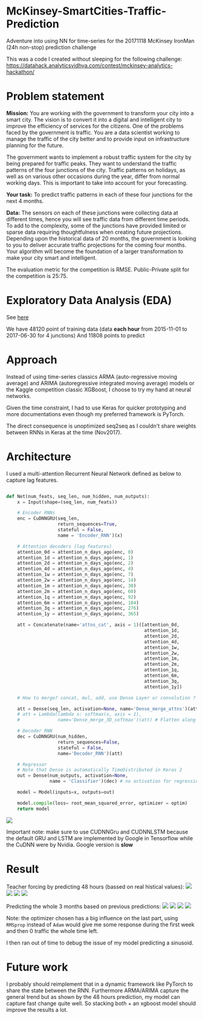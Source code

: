 # McKinsey-SmartCities-Traffic-Prediction
Adventure into using NN for time-series for the 20171118 McKinsey IronMan (24h non-stop) prediction challenge


This was a code I created without sleeping for the following challenge: https://datahack.analyticsvidhya.com/contest/mckinsey-analytics-hackathon/


# Problem statement

**Mission:** You are working with the government to transform your city into a smart city.
The vision is to convert it into a digital and intelligent city to improve the efficiency of services for the citizens.
One of the problems faced by the government is traffic.
You are a data scientist working to manage the traffic of the city better and to provide input on infrastructure planning for the future.

The government wants to implement a robust traffic system for the city by being prepared for traffic peaks.
They want to understand the traffic patterns of the four junctions of the city.
Traffic patterns on holidays, as well as on various other occasions during the year, differ from normal working days.
This is important to take into account for your forecasting.

**Your task:** To predict traffic patterns in each of these four junctions for the next 4 months.

**Data:** The sensors on each of these junctions were collecting data at different times,
hence you will see traffic data from different time periods.
To add to the complexity, some of the junctions have provided limited or sparse data requiring thoughtfulness
when creating future projections. Depending upon the historical data of 20 months,
the government is looking to you to deliver accurate traffic projections for the coming four months.
Your algorithm will become the foundation of a larger transformation to make your city smart and intelligent.

The evaluation metric for the competition is RMSE. Public-Private split for the competition is 25:75.

# Exploratory Data Analysis (EDA)

See [here](EDA.ipynb)

We have 48120 point of training data (data **each hour** from 2015-11-01 to 2017-06-30 for 4 junctions)
And 11808 points to predict

# Approach

Instead of using time-series classics ARMA (auto-regressive moving average) and ARIMA (autoregressive integrated moving average) models
or the Kaggle competition classic XGBoost, I choose to try my hand at neural networks.

Given the time constraint, I had to use Keras for quicker prototyping and more documentations
even though my preferred framework is PyTorch.

The direct consequence is unoptimized seq2seq as I couldn't share weights between RNNs in Keras at the time (Nov2017).

# Architecture

I used a multi-attention Recurrent Neural Network defined as below to capture lag features.
```Python

def Net(num_feats, seq_len, num_hidden, num_outputs):
    x = Input(shape=(seq_len, num_feats))

    # Encoder RNNs
    enc = CuDNNGRU(seq_len,
                   return_sequences=True,
                   stateful = False,
                   name = 'Encoder_RNN')(x)

    # Attention decoders (lag features)
    attention_0d = attention_n_days_ago(enc, 0)
    attention_1d = attention_n_days_ago(enc, 1)
    attention_2d = attention_n_days_ago(enc, 2)
    attention_4d = attention_n_days_ago(enc, 4)
    attention_1w = attention_n_days_ago(enc, 7)
    attention_2w = attention_n_days_ago(enc, 14)
    attention_1m = attention_n_days_ago(enc, 30)
    attention_2m = attention_n_days_ago(enc, 60)
    attention_1q = attention_n_days_ago(enc, 92)
    attention_6m = attention_n_days_ago(enc, 184)
    attention_3q = attention_n_days_ago(enc, 276)
    attention_1y = attention_n_days_ago(enc, 365)

    att = Concatenate(name='attns_cat', axis = 1)([attention_0d,
                                                   attention_1d,
                                                   attention_2d,
                                                   attention_4d,
                                                   attention_1w,
                                                   attention_2w,
                                                   attention_1m,
                                                   attention_2m,
                                                   attention_1q,
                                                   attention_6m,
                                                   attention_3q,
                                                   attention_1y])

    # How to merge? concat, mul, add, use Dense Layer or convolution ?

    att = Dense(seq_len, activation=None, name='Dense_merge_attns')(att)
    # att = Lambda(lambda x: softmax(x, axis = 1),
    #              name='Dense_merge_3D_softmax')(att) # Flatten along the concat axis

    # Decoder RNN
    dec = CuDNNGRU(num_hidden,
                   return_sequences=False,
                   stateful = False,
                   name='Decoder_RNN')(att)

    # Regressor
    # Note that Dense is automatically TimeDistributed in Keras 2
    out = Dense(num_outputs, activation=None,
                name = 'Classifier')(dec) # no activation for regression

    model = Model(inputs=x, outputs=out)

    model.compile(loss= root_mean_squared_error, optimizer = optim)
    return model
```
![](images/neuralnet.png)

Important note: make sure to use CUDNNGru and CUDNNLSTM because the default GRU and LSTM are
implemented by Google in Tensorflow while the CuDNN were by Nvidia. Google version is **slow**

# Result

Teacher forcing by predicting 48 hours (bassed on real histical values):
![](teacher_forcing_48h_junction1.png)
![](teacher_forcing_48h_junction2.png)
![](teacher_forcing_48h_junction3.png)
![](teacher_forcing_48h_junction4.png)

Predicting the whole 3 months based on previous predictions:
![](images/3_months_predictions_junction1.png)
![](images/3_months_predictions_junction2.png)
![](images/3_months_predictions_junction3.png)
![](images/3_months_predictions_junction4.png)

Note: the optimizer chosen has a big influence on the last part,
using `RMSprop` instead of `Adam` would give me some response during the first week and then 0 traffic the whole time left.

I then ran out of time to debug the issue of my model predicting a sinusoid.

# Future work

I probably should reimplement that in a dynamic framework like PyTorch to share the state between the RNN.
Furthermore ARMA/ARIMA capture the general trend but as shown by the 48 hours prediction, my model can capture fast change quite well.
So stacking both + an xgboost model should improve the results a lot.
